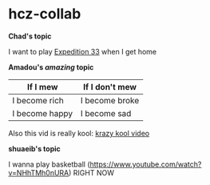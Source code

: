 # hcz-collab

**Chad's topic**

I want to play [Expedition 33](https://www.youtube.com/watch?v=o9KQ4rlymEQ)  when I get home

**Amadou's *amazing* topic**

| If I mew | If I don't mew |
| --- | --- |
|I become rich | I become broke |
|I become happy | I become sad |

Also this vid is really kool: [krazy kool video](https://www.youtube.com/watch?v=1V_xRb0x9aw)



**shuaeib's topic**

I wanna play basketball (https://www.youtube.com/watch?v=NHhTMh0nURA) RIGHT NOW
